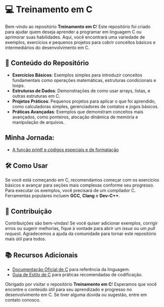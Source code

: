 # 💻 Treinamento em C

Bem-vindo ao repositório **Treinamento em C**! Este repositório foi criado para ajudar quem deseja aprender a programar em linguagem C ou aprimorar suas habilidades. Aqui, você encontrará uma variedade de exemplos, exercícios e pequenos projetos para cobrir conceitos básicos e intermediários do desenvolvimento em C.

## 📂 Conteúdo do Repositório

- **Exercícios Básicos**: Exemplos simples para introduzir conceitos fundamentais como operações matemáticas, estruturas condicionais e loops.
- **Estruturas de Dados**: Demonstrações de como usar arrays, listas, e outras estruturas em C.
- **Projetos Práticos**: Pequenos projetos para aplicar o que foi aprendido, como calculadoras simples, gerenciadores de contatos e jogos básicos.
- **Práticas Avançadas**: Exemplos que demonstram conceitos mais avançados, como ponteiros, alocação dinâmica de memória e manipulação de arquivos.

## Minha Jornada:
- [A função printf e códigos especiais e de formatação](https://github.com/elisioMassaqui/Treinamento-em-C/tree/master/Special%20codes%20and%20printf%20format)

## 🛠️ Como Usar

Se você está começando em C, recomendamos começar com os exercícios básicos e avançar para seções mais complexas conforme seu progresso. Para executar os exemplos, você precisará de um compilador C. Ferramentas populares incluem **GCC**, **Clang** e **Dev-C++**.

## 🤝 Contribuição

Contribuições são bem-vindas! Se você quiser adicionar exemplos, corrigir erros ou sugerir melhorias, fique à vontade para abrir um _issue_ ou um _pull request_. Agradecemos a ajuda da comunidade para tornar este repositório mais útil para todos.

## 📚 Recursos Adicionais

- [Documentação Oficial de C](https://en.cppreference.com/w/c) para referência da linguagem.
- [Guia de Estilo de C](https://en.wikipedia.org/wiki/Coding_style) para práticas recomendadas de codificação.

Obrigado por visitar o repositório **Treinamento em C**! Esperamos que você encontre o conteúdo útil para seu aprendizado e progresso no desenvolvimento em C. Se tiver alguma dúvida ou sugestão, entre em contato conosco.
